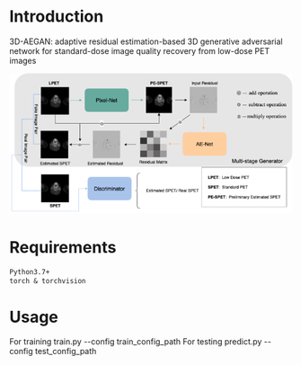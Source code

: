 # Introduction
3D-AEGAN: adaptive residual estimation-based 3D generative adversarial network for standard-dose image quality recovery from low-dose PET images

![Figure 1. The framework of proposed 3D-AEGAN](framework.png 'Figure 1. The  framework of proposed 3D-AEGAN')

# Requirements
    Python3.7+
    torch & torchvision
# Usage
For training
    train.py --config train_config_path
For testing
    predict.py --config test_config_path

